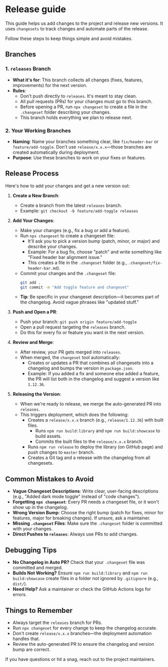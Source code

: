 # Release guide

This guide helps us add changes to the project and release new versions. It uses `changesets` to track changes and automate parts of the release. 

Follow these steps to keep things simple and avoid mistakes.

## Branches

### 1. `releases` Branch
- **What it's for**: This branch collects all changes (fixes, features, improvements) for the next version.
- **Rules**:
    - Don't push directly to `releases`. It's meant to stay clean.
    - All pull requests (PRs) for your changes must go to this branch.
    - Before opening a PR, run `npx changeset` to create a file in the `.changeset` folder describing your changes.
    - This branch holds everything we plan to release next.

### 2. Your Working Branches
- **Naming**: Name your branches something clear, like `fix/header-bar` or `feature/add-toggle`. Don't use `release/x.x.x`—those branches are created automatically during deployment.
- **Purpose**: Use these branches to work on your fixes or features.

## Release Process

Here's how to add your changes and get a new version out:

1. **Create a New Branch**:
    - Create a branch from the latest `releases` branch.
    - Example: `git checkout -b feature/add-toggle releases`

2. **Add Your Changes**:
    - Make your changes (e.g., fix a bug or add a feature).
    - Run `npx changeset` to create a changeset file:
        - It'll ask you to pick a version bump (patch, minor, or major) and describe your changes.
        - Example: For a bug fix, choose "patch" and write something like "Fixed header bar alignment issue."
        - This creates a file in the `.changeset` folder (e.g., `.changeset/fix-header-bar.md`).
    - Commit your changes and the `.changeset` file:
      ```bash
      git add .
      git commit -m "Add toggle feature and changeset"
      ```
    - **Tip**: Be specific in your changeset description—it becomes part of the changelog. Avoid vague phrases like "updated stuff."

3. **Push and Open a PR**:
    - Push your branch: `git push origin feature/add-toggle`
    - Open a pull request targeting the `releases` branch.
    - Do this for every fix or feature you want in the next version.

4. **Review and Merge**:
    - After review, your PR gets merged into `releases`.
    - When merged, the `changeset` tool automatically:
        - Creates or updates a PR that combines all changesets into a changelog and bumps the version in `package.json`.
        - Example: If you added a fix and someone else added a feature, the PR will list both in the changelog and suggest a version like `1.12.36`.

5. **Releasing the Version**:
    - When we're ready to release, we merge the auto-generated PR into `releases`.
    - This triggers deployment, which does the following:
        - Creates a `release/x.x.x` branch (e.g., `release/1.12.36`) with built files.
          - Runs `npm run build:library` and `npm run build:showcase` to build assets.
          - Commits the built files to the `release/x.x.x` branch.
        - Runs `npm run release` to deploy the library (on GitHub page) and push changes to `master` branch.
        - Creates a Git tag and a release with the changelog from all changesets.

## Common Mistakes to Avoid
- **Vague Changeset Descriptions**: Write clear, user-facing descriptions (e.g., "Added dark mode toggle" instead of "code changes").
- **Forgetting `npx changeset`**: Every PR needs a changeset file, or it won't show up in the changelog.
- **Wrong Version Bump**: Choose the right bump (patch for fixes, minor for features, major for breaking changes). If unsure, ask a maintainer.
- **Missing `.changeset` Files**: Make sure the `.changeset` folder is committed with your changes.
- **Direct Pushes to `releases`**: Always use PRs to add changes.

## Debugging Tips
- **No Changelog in Auto PR?** Check that your `.changeset` file was committed and merged.
- **Builds Not Working?** Ensure `npm run build:library` and `npm run build:showcase` create files in a folder not ignored by `.gitignore` (e.g., `dist/`).
- **Need Help?** Ask a maintainer or check the GitHub Actions logs for errors.

## Things to Remember
- Always target the `releases` branch for PRs.
- Run `npx changeset` for every change to keep the changelog accurate.
- Don't create `release/x.x.x` branches—the deployment automation handles that.
- Review the auto-generated PR to ensure the changelog and version bump are correct.

If you have questions or hit a snag, reach out to the project maintainers.